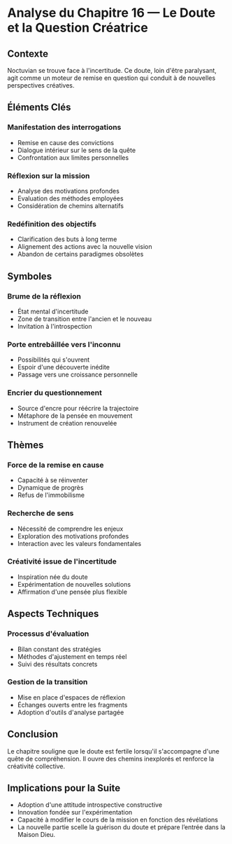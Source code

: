 # Analyse du Chapitre 16 — Le Doute et la Question Créatrice

## Contexte
Noctuvian se trouve face à l'incertitude. Ce doute, loin d'être paralysant, agit comme un moteur de remise en question qui conduit à de nouvelles perspectives créatives.

## Éléments Clés

### Manifestation des interrogations
- Remise en cause des convictions
- Dialogue intérieur sur le sens de la quête
- Confrontation aux limites personnelles

### Réflexion sur la mission
- Analyse des motivations profondes
- Evaluation des méthodes employées
- Considération de chemins alternatifs

### Redéfinition des objectifs
- Clarification des buts à long terme
- Alignement des actions avec la nouvelle vision
- Abandon de certains paradigmes obsolètes

## Symboles

### Brume de la réflexion
- État mental d'incertitude
- Zone de transition entre l'ancien et le nouveau
- Invitation à l'introspection

### Porte entrebâillée vers l'inconnu
- Possibilités qui s'ouvrent
- Espoir d'une découverte inédite
- Passage vers une croissance personnelle

### Encrier du questionnement
- Source d'encre pour réécrire la trajectoire
- Métaphore de la pensée en mouvement
- Instrument de création renouvelée

## Thèmes

### Force de la remise en cause
- Capacité à se réinventer
- Dynamique de progrès
- Refus de l'immobilisme

### Recherche de sens
- Nécessité de comprendre les enjeux
- Exploration des motivations profondes
- Interaction avec les valeurs fondamentales

### Créativité issue de l'incertitude
- Inspiration née du doute
- Expérimentation de nouvelles solutions
- Affirmation d'une pensée plus flexible

## Aspects Techniques

### Processus d'évaluation
- Bilan constant des stratégies
- Méthodes d'ajustement en temps réel
- Suivi des résultats concrets

### Gestion de la transition
- Mise en place d'espaces de réflexion
- Échanges ouverts entre les fragments
- Adoption d'outils d'analyse partagée

## Conclusion
Le chapitre souligne que le doute est fertile lorsqu'il s'accompagne d'une quête de compréhension. Il ouvre des chemins inexplorés et renforce la créativité collective.

## Implications pour la Suite
- Adoption d'une attitude introspective constructive
- Innovation fondée sur l'expérimentation
- Capacité à modifier le cours de la mission en fonction des révélations
- La nouvelle partie scelle la guérison du doute et prépare l’entrée dans la Maison Dieu.
